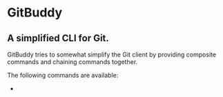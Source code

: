 # GitBuddy

## A simplified CLI for Git.

GitBuddy tries to somewhat simplify the Git client by providing composite commands and chaining commands together.

The following commands are available:

- 
